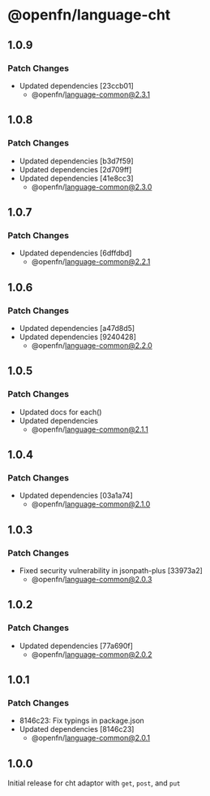 # @openfn/language-cht

## 1.0.9

### Patch Changes

- Updated dependencies [23ccb01]
  - @openfn/language-common@2.3.1

## 1.0.8

### Patch Changes

- Updated dependencies [b3d7f59]
- Updated dependencies [2d709ff]
- Updated dependencies [41e8cc3]
  - @openfn/language-common@2.3.0

## 1.0.7

### Patch Changes

- Updated dependencies [6dffdbd]
  - @openfn/language-common@2.2.1

## 1.0.6

### Patch Changes

- Updated dependencies [a47d8d5]
- Updated dependencies [9240428]
  - @openfn/language-common@2.2.0

## 1.0.5

### Patch Changes

- Updated docs for each()
- Updated dependencies
  - @openfn/language-common@2.1.1

## 1.0.4

### Patch Changes

- Updated dependencies [03a1a74]
  - @openfn/language-common@2.1.0

## 1.0.3

### Patch Changes

- Fixed security vulnerability in jsonpath-plus [33973a2]
  - @openfn/language-common@2.0.3

## 1.0.2

### Patch Changes

- Updated dependencies [77a690f]
  - @openfn/language-common@2.0.2

## 1.0.1

### Patch Changes

- 8146c23: Fix typings in package.json
- Updated dependencies [8146c23]
  - @openfn/language-common@2.0.1

## 1.0.0

Initial release for cht adaptor with `get`, `post`, and `put`
